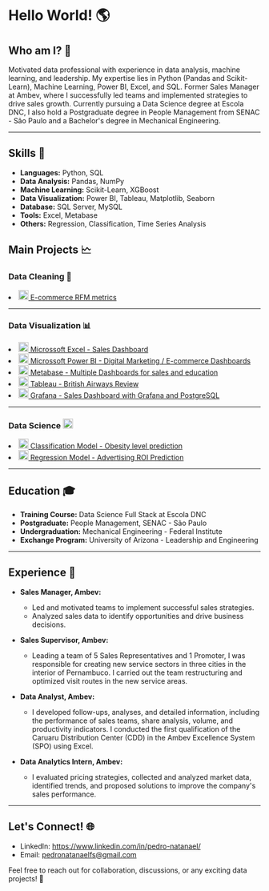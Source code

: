 <h1>Hello World! 🌎</h1>

<h2>Who am I? 🤔</h2>
Motivated data professional with experience in data analysis, machine learning, and leadership. My expertise lies in Python (Pandas and Scikit-Learn), Machine Learning, Power BI, Excel, and SQL. Former Sales Manager at Ambev, where I successfully led teams and implemented strategies to drive sales growth. Currently pursuing a Data Science degree at Escola DNC, I also hold a Postgraduate degree in People Management from SENAC - São Paulo and a Bachelor's degree in Mechanical Engineering.
<hr>
<h2>Skills 🚀</h2> 

- **Languages:** Python, SQL
- **Data Analysis:** Pandas, NumPy
- **Machine Learning:** Scikit-Learn, XGBoost
- **Data Visualization:** Power BI, Tableau, Matplotlib, Seaborn
- **Database:** SQL Server, MySQL
- **Tools:** Excel, Metabase
- **Others:** Regression, Classification, Time Series Analysis
<h2> Main Projects 🗠</h2>
<h3> Data Cleaning 🧹 </h3>
<a href = "https://github.com/pedronatanaelfs/data_cleaning" target = "_blanck" > <li><img src="https://e7.pngegg.com/pngimages/400/576/png-clipart-e-commerce-computer-icons-shopping-cart-software-retail-overseas-development-institute-angle-text.png" alt="cleaning" width="20" height="20" /> E-commerce RFM metrics</li> </a>
<hr>
<h3> Data Visualization 📊</h3>
<a href = "https://github.com/pedronatanaelfs/excel_projects/tree/main" target = "_blank"> <li> <img src="https://icons.iconarchive.com/icons/carlosjj/microsoft-office-2013/256/Excel-icon.png" alt="excel" width="20" height="20" /> Microssoft Excel - Sales Dashboard  </li>  </a>
<a href = "https://github.com/pedronatanaelfs/power_BI_projects/tree/main" target = "_blank"> <li><img src="https://static-00.iconduck.com/assets.00/power-bi-icon-1536x2048-0xah5g2o.png" alt="powerBI" width="20" height="20" /> Microssoft Power BI - Digital Marketing / E-commerce Dashboards  </li> </a>
<a href = "https://github.com/pedronatanaelfs/metabase_projects" target = "_blank" > <li><img src="https://static-00.iconduck.com/assets.00/metabase-icon-1619x2048-qd3c9qpo.png" alt="perl" width="20" height="20" /> Metabase - Multiple Dashboards for sales and education  </li> </a>
<a href = "https://github.com/pedronatanaelfs/bitish_airways_review" target = "_blank" > <li><img src="https://cdn.worldvectorlogo.com/logos/tableau-software.svg" alt="perl" width="20" height="20" /> Tableau - British Airways Review  </li> </a>
<a href = "https://github.com/pedronatanaelfs/sales_analysis_grafana_postgree" target = "_blank" > <li><img src="https://cdn.iconscout.com/icon/free/png-256/free-grafana-3629403-3032396.png" alt="perl" width="20" height="20" /> Grafana - Sales Dashboard with Grafana and PostgreSQL  </li> </a>

<hr>
<h3> Data Science <img src ="https://cdn-icons-png.flaticon.com/512/4824/4824797.png" alt = "datascience" widhth = "20" height = "20" /> </h3>
<a href = "https://obesityprediction.streamlit.app/" target = "_blank" > <li><img src="https://cdn-icons-png.flaticon.com/512/5880/5880540.png" alt="classification" width="20" height="20" /> Classification Model - Obesity level prediction</li> </a>
<a href = "https://github.com/pedronatanaelfs/regression_model" target = "_blank" > <li><img src="https://cdn-icons-png.flaticon.com/512/7440/7440395.png" alt="regression" width="20" height="20" /> Regression Model - Advertising ROI Prediction</li> </a>

<hr>
<h2>Education 🎓</h2>

- **Training Course:** Data Science Full Stack at Escola DNC
- **Postgraduate:** People Management, SENAC - São Paulo
- **Undergraduation:** Mechanical Engineering - Federal Institute
- **Exchange Program:** University of Arizona - Leadership and Engineering

<hr>
<h2>Experience 💼</h2> 

- **Sales Manager, Ambev:**
  - Led and motivated teams to implement successful sales strategies.
  - Analyzed sales data to identify opportunities and drive business decisions.

- **Sales Supervisor, Ambev:**
  - Leading a team of 5 Sales Representatives and 1 Promoter, I was responsible for creating new service sectors in three cities in the interior of Pernambuco. I carried out the team restructuring and optimized visit routes in the new service areas.
 
- **Data Analyst, Ambev:**
  - I developed follow-ups, analyses, and detailed information, including the performance of sales teams, share analysis, volume, and productivity indicators. I conducted the first qualification of the Caruaru Distribution Center (CDD) in the Ambev Excellence System (SPO) using Excel.
 
- **Data Analytics Intern, Ambev:**
  - I evaluated pricing strategies, collected and analyzed market data, identified trends, and proposed solutions to improve the company's sales performance.
 
<hr>

<h2>Let's Connect! 🌐</h2> 

- LinkedIn: https://www.linkedin.com/in/pedro-natanael/
- Email: pedronatanaelfs@gmail.com

Feel free to reach out for collaboration, discussions, or any exciting data projects! 🚀
<!---
pedronatanaelfs/pedronatanaelfs is a ✨ special ✨ repository because its `README.md` (this file) appears on your GitHub profile.
You can click the Preview link to take a look at your changes.
--->
